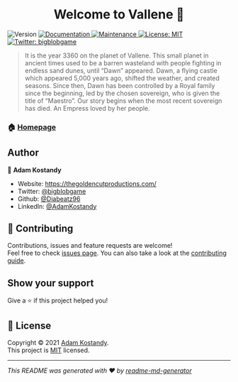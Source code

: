 <h1 align="center">Welcome to Vallene 👋</h1>
<p>
  <img alt="Version" src="https://img.shields.io/badge/version-0.0.1-blue.svg?cacheSeconds=2592000" />
  <a href="https://github.com/diabeatz96/Vallene" target="_blank">
    <img alt="Documentation" src="https://img.shields.io/badge/documentation-yes-brightgreen.svg" />
  </a>
  <a href="https://github.com/kefranabg/readme-md-generator/graphs/commit-activity" target="_blank">
    <img alt="Maintenance" src="https://img.shields.io/badge/Maintained%3F-yes-green.svg" />
  </a>
  <a href="https://github.com/kefranabg/readme-md-generator/blob/master/LICENSE" target="_blank">
    <img alt="License: MIT" src="https://img.shields.io/github/license/Diabeatz96/Vallene" />
  </a>
  <a href="https://twitter.com/bigblobgame" target="_blank">
    <img alt="Twitter: bigblobgame" src="https://img.shields.io/twitter/follow/bigblobgame.svg?style=social" />
  </a>
</p>

> It is the year 3360 on the planet of Vallene. This small planet in ancient times used to be a barren wasteland with people fighting in endless sand dunes, until “Dawn” appeared. Dawn, a flying castle which appeared 5,000 years ago, shifted the weather, and created seasons. Since then, Dawn has been controlled by a Royal family since the beginning, led by the chosen sovereign, who is given the title of “Maestro”. Our story begins when the most recent sovereign has died. An Empress loved by her people.

### 🏠 [Homepage](https://github.com/diabeatz96/Vallene)


## Author

👤 **Adam Kostandy**

* Website: https://thegoldencutproductions.com/
* Twitter: [@bigblobgame](https://twitter.com/bigblobgame)
* Github: [@Diabeatz96](https://github.com/Diabeatz96)
* LinkedIn: [@AdamKostandy](https://linkedin.com/in/AdamKostandy)

## 🤝 Contributing

Contributions, issues and feature requests are welcome!<br />Feel free to check [issues page](https://github.com/kefranabg/readme-md-generator/issues). You can also take a look at the [contributing guide](https://github.com/kefranabg/readme-md-generator/blob/master/CONTRIBUTING.md).

## Show your support

Give a ⭐️ if this project helped you!

## 📝 License

Copyright © 2021 [Adam Kostandy](https://github.com/Diabeatz96).<br />
This project is [MIT](https://github.com/kefranabg/readme-md-generator/blob/master/LICENSE) licensed.

***
_This README was generated with ❤️ by [readme-md-generator](https://github.com/kefranabg/readme-md-generator)_

